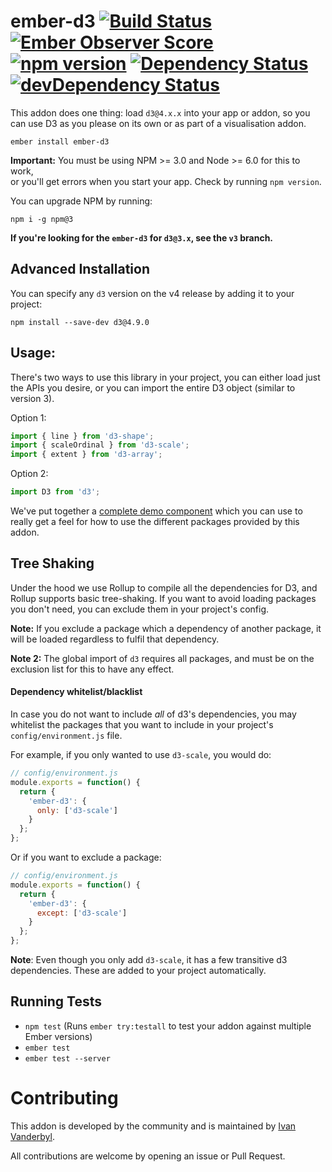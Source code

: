 # ember-d3 [![Build Status](https://travis-ci.org/brzpegasus/ember-d3.svg?branch=master)](https://travis-ci.org/brzpegasus/ember-d3) [![Ember Observer Score](https://emberobserver.com/badges/ember-d3.svg)](https://emberobserver.com/addons/ember-d3) [![npm version](https://badge.fury.io/js/ember-d3.svg)](https://badge.fury.io/js/ember-d3) [![Dependency Status](https://david-dm.org/brzpegasus/ember-d3.svg)](https://david-dm.org/brzpegasus/ember-d3) [![devDependency Status](https://david-dm.org/brzpegasus/ember-d3/dev-status.svg)](https://david-dm.org/brzpegasus/ember-d3.svg#info=devDependencies)

This addon does one thing: load `d3@4.x.x` into your app or addon, so you can use D3 as you please on its own or as part of a visualisation addon.


```
ember install ember-d3
```

**Important:** You must be using NPM >= 3.0 and Node >= 6.0 for this to work,  
or you'll get errors when you start your app. Check by running `npm version`.

You can upgrade NPM by running:

```
npm i -g npm@3
```

**If you're looking for the `ember-d3` for `d3@3.x`, see the `v3` branch.**

## Advanced Installation

You can specify any `d3` version on the v4 release by adding it to your project:

```
npm install --save-dev d3@4.9.0
```

## Usage:

There's two ways to use this library in your project, you can either load just 
the APIs you desire, or you can import the entire D3 object (similar to version 3).

Option 1:

```js
import { line } from 'd3-shape';
import { scaleOrdinal } from 'd3-scale';
import { extent } from 'd3-array';
```

Option 2:

```js
import D3 from 'd3';
```

We've put together a [complete demo component](https://github.com/brzpegasus/ember-d3/blob/master/tests/dummy/app/components/simple-circles.js) 
which you can use to really get a feel for how to use the different packages provided by this addon.

## Tree Shaking
Under the hood we use Rollup to compile all the dependencies for D3, and Rollup supports basic tree-shaking. If you want to avoid loading packages you don't need, you can exclude them in your project's config. 

**Note:** If you exclude a package which
a dependency of another package, it will be loaded regardless to fulfil that dependency.

**Note 2:** The global import of `d3` requires all packages, and must be on the exclusion list for this to have any effect.

#### Dependency whitelist/blacklist
In case you do not want to include *all* of d3's dependencies, you may whitelist 
the packages that you want to include in your project's `config/environment.js` file.

For example, if you only wanted to use `d3-scale`, you would do:

```js
// config/environment.js
module.exports = function() {
  return {
    'ember-d3': {
      only: ['d3-scale']
    }
  };
};
```

Or if you want to exclude a package:

```js
// config/environment.js
module.exports = function() {
  return {
    'ember-d3': {
      except: ['d3-scale']
    }
  };
};
```

**Note**: Even though you only add `d3-scale`, it has a few transitive d3 dependencies.
These are added to your project automatically.

## Running Tests

* `npm test` (Runs `ember try:testall` to test your addon against multiple Ember versions)
* `ember test`
* `ember test --server`

# Contributing
This addon is developed by the community and is maintained by [Ivan Vanderbyl](https://github.com/ivanvanderbyl). 

All contributions are welcome by opening an issue or Pull Request.